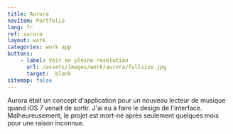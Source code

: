```yaml
---
title: Aurora
navItem: Portfolio
lang: fr
ref: aurora
layout: work
categories: work app
buttons:
    - label: Voir en pleine résolution
      url: /assets/images/work/aurora/fullsize.jpg
      target: _blank
sitemap: false
---
```


Aurora était un concept d'application pour un nouveau lecteur de musique quand iOS 7 venait de sortir. J'ai eu à faire le design de l'interface. Malheureusement, le projet est mort-né après seulement quelques mois pour une raison inconnue.
